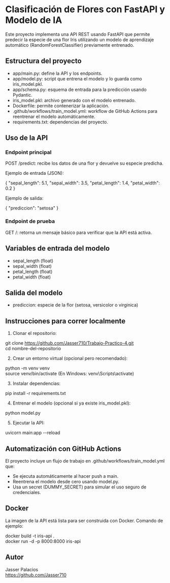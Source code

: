 # Clasificación de Flores con FastAPI y Modelo de IA

Este proyecto implementa una API REST usando FastAPI que permite predecir la especie de una flor Iris utilizando un modelo de aprendizaje automático (RandomForestClassifier) previamente entrenado.

## Estructura del proyecto

- app/main.py: define la API y los endpoints.
- app/model.py: script que entrena el modelo y lo guarda como iris_model.pkl.
- app/schema.py: esquema de entrada para la predicción usando Pydantic.
- iris_model.pkl: archivo generado con el modelo entrenado.
- Dockerfile: permite contenerizar la aplicación.
- .github/workflows/train_model.yml: workflow de GitHub Actions para reentrenar el modelo automáticamente.
- requirements.txt: dependencias del proyecto.

## Uso de la API

### Endpoint principal

POST /predict: recibe los datos de una flor y devuelve su especie predicha.

Ejemplo de entrada (JSON):

{
  "sepal_length": 5.1,
  "sepal_width": 3.5,
  "petal_length": 1.4,
  "petal_width": 0.2
}

Ejemplo de salida:

{
  "prediccion": "setosa"
}

### Endpoint de prueba

GET /: retorna un mensaje básico para verificar que la API está activa.

## Variables de entrada del modelo

- sepal_length (float)
- sepal_width (float)
- petal_length (float)
- petal_width (float)

## Salida del modelo

- prediccion: especie de la flor (setosa, versicolor o virginica)

## Instrucciones para correr localmente

1. Clonar el repositorio:

git clone https://github.com/Jasser710/Trabajo-Practico-4.git  
cd nombre-del-repositorio

2. Crear un entorno virtual (opcional pero recomendado):

python -m venv venv  
source venv/bin/activate  (En Windows: venv\Scripts\activate)

3. Instalar dependencias:

pip install -r requirements.txt

4. Entrenar el modelo (opcional si ya existe iris_model.pkl):

python model.py

5. Ejecutar la API:

uvicorn main:app --reload

## Automatización con GitHub Actions

El proyecto incluye un flujo de trabajo en .github/workflows/train_model.yml que:

- Se ejecuta automáticamente al hacer push a main.
- Reentrena el modelo desde cero usando model.py.
- Usa un secret (DUMMY_SECRET) para simular el uso seguro de credenciales.

## Docker

La imagen de la API está lista para ser construida con Docker. Comando de ejemplo:

docker build -t iris-api .  
docker run -d -p 8000:8000 iris-api

## Autor

Jasser Palacios  
https://github.com/Jasser710
